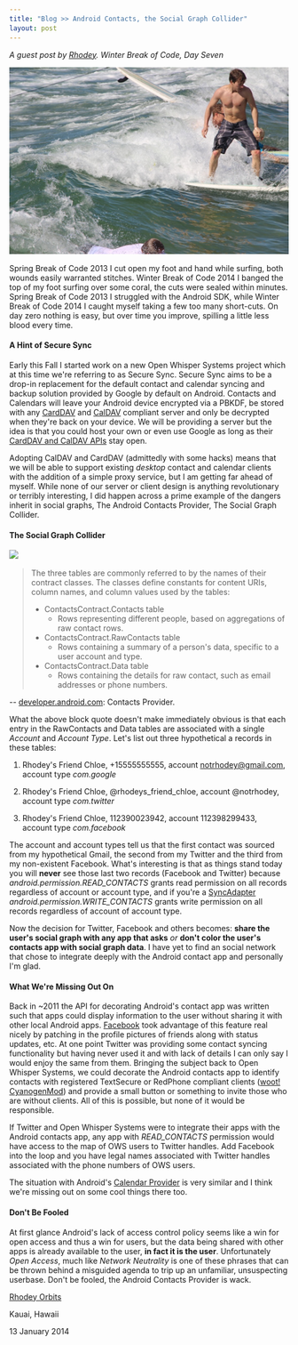 ```yaml
---
title: "Blog >> Android Contacts, the Social Graph Collider"
layout: post
---
```


*A guest post by [Rhodey](https://twitter.com/notrhodey). Winter Break of Code, Day Seven*

<img src="/blog/images/wboc-rhodey-surfn.jpg" />

Spring Break of Code 2013 I cut open my foot and hand while surfing, both wounds
easily warranted stitches. Winter Break of Code 2014 I banged the top of my foot
surfing over some coral, the cuts were sealed within minutes. Spring Break of
Code 2013 I struggled with the Android SDK, while Winter Break of Code 2014 I
caught myself taking a few too many short-cuts. On day zero nothing is easy, but
over time you improve, spilling a little less blood every time.  

#### A Hint of Secure Sync

Early this Fall I started work on a new Open Whisper Systems project which at
this time we're referring to as Secure Sync. Secure Sync aims to be a drop-in
replacement for the default contact and calendar syncing and backup solution
provided by Google by default on Android. Contacts and Calendars will leave
your Android device encrypted via a PBKDF, be stored with any [CardDAV](https://en.wikipedia.org/wiki/CardDAV)
and [CalDAV](https://en.wikipedia.org/wiki/CalDAV) compliant server and only
be decrypted when they're back on your device. We will be providing a server
but the idea is that you could host your own or even use Google as long as
their [CardDAV and CalDAV APIs](https://developers.google.com/google-apps/calendar/caldav/v2/guide)
stay open.  

Adopting CalDAV and CardDAV (admittedly with some hacks) means that we will be
able to support existing *desktop* contact and calendar clients with the addition
of a simple proxy service, but I am getting far ahead of myself. While none of
our server or client design is anything revolutionary or terribly interesting, I
did happen across a prime example of the dangers inherit in social graphs, The
Android Contacts Provider, The Social Graph Collider.  

#### The Social Graph Collider

<img src="http://developer.android.com/images/providers/contacts_structure.png" />

>  The three tables are commonly referred to by the names of their contract classes. The classes define constants for content URIs, column names, and column values used by the tables:  
> - ContactsContract.Contacts table
>    - Rows representing different people, based on aggregations of raw contact rows. 
> - ContactsContract.RawContacts table
>     - Rows containing a summary of a person's data, specific to a user account and type. 
> - ContactsContract.Data table
>     - Rows containing the details for raw contact, such as email addresses or phone numbers.

-- [developer.android.com](http://developer.android.com/guide/topics/providers/contacts-provider.html): Contacts Provider.
  
What the above block quote doesn't make immediately obvious is that each entry
in the RawContacts and Data tables are associated with a single *Account* and
*Account Type*. Let's list out three hypothetical a records in these tables:  

1. Rhodey's Friend Chloe, +15555555555, account notrhodey@gmail.com, account type *com.google*

2. Rhodey's Friend Chloe, @rhodeys_friend_chloe, account @notrhodey, account type *com.twitter*

3. Rhodey's Friend Chloe, 112390023942, account 112398299433, account type *com.facebook*

The account and account types tell us that the first contact was sourced from
my hypothetical Gmail, the second from my Twitter and the third from my
non-existent Facebook. What's interesting is that as things stand today you
will **never** see those last two records (Facebook and Twitter) because
*android.permission.READ_CONTACTS* grants read permission on all records
regardless of account or account type, and if you're a [SyncAdapter](http://developer.android.com/training/sync-adapters/creating-sync-adapter.html)
*android.permission.WRITE_CONTACTS* grants write permission on all records
regardless of account of account type.  

Now the decision for Twitter, Facebook and others becomes: **share the user's
social graph with any app that asks** *or* **don't color the user's contacts app
with social graph data**. I have yet to find an social network that chose to
integrate deeply with the Android contact app and personally I'm glad.  

#### What We're Missing Out On

Back in ~2011 the API for decorating Android's contact app was written such
that apps could display information to the user without sharing it with
other local Android apps. [Facebook](http://www.engadget.com/2011/02/22/google-disables-contact-sync-in-facebook-for-android-only-nexus/)
took advantage of this feature real nicely by patching in the profile
pictures of friends along with status updates, etc. At one point Twitter
was providing some contact syncing functionality but having never used it
and with lack of details I can only say I would enjoy the same from them.
Bringing the subject back to Open Whisper Systems, we could decorate the
Android contacts app to identify contacts with registered TextSecure or
RedPhone compliant clients ([woot! CyanogenMod](https://whispersystems.org/blog/cyanogen-integration/))
and provide a small button or something to invite those who are without
clients. All of this is possible, but none of it would be responsible.  

If Twitter and Open Whisper Systems were to integrate their apps with the
Android contacts app, any app with *READ_CONTACTS* permission would have
access to the map of OWS users to Twitter handles. Add Facebook into the
loop and you have legal names associated with Twitter handles associated with
the phone numbers of OWS users.
  
The situation with Android's [Calendar Provider](https://developer.android.com/guide/topics/providers/calendar-provider.html)
is very similar and I think we're missing out on some cool things there
too.  

#### Don't Be Fooled

At first glance Android's lack of access control policy seems like a
win for open access and thus a win for users, but the data being
shared with other apps is already available to the user, **in fact it
is the user**. Unfortunately *Open Access*, much like *Network
Neutrality* is one of these phrases that can be thrown behind a misguided
agenda to trip up an unfamiliar, unsuspecting userbase. Don't be fooled,
the Android Contacts Provider is wack.

[Rhodey Orbits](https://twitter.com/notrhodey)

Kauai, Hawaii

13 January 2014